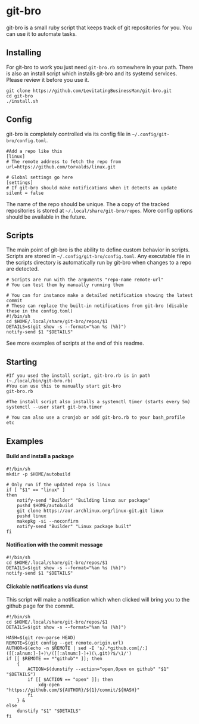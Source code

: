 # git-bro
git-bro is a small ruby script that keeps track of git repositories for you. You can use it to automate tasks.

## Installing
For git-bro to work you just need `git-bro.rb` somewhere in your path.
There is also an install script which installs git-bro and its systemd services. Please review it before you use it.
```SH
git clone https://github.com/LevitatingBusinessMan/git-bro.git
cd git-bro
./install.sh
```

## Config
git-bro is completely controlled via its config file in `~/.config/git-bro/config.toml`. 
```SH
#Add a repo like this
[linux]
# The remote address to fetch the repo from
url=https://github.com/torvalds/linux.git

# Global settings go here
[settings]
# If git-bro should make notifications when it detects an update
silent = false
```
The name of the repo should be unique. The a copy of the tracked repositories is stored at `~/.local/share/git-bro/repos`. More config options should be available in the future.

## Scripts
The main point of git-bro is the ability to define custom behavior in scripts. Scripts are stored in `~/.config/git-bro/config.toml`. Any executable file in the scripts directory is automatically run by git-bro when changes to a repo are detected.
```SH
# Scripts are run with the arguments "repo-name remote-url"
# You can test them by manually running them

# You can for instance make a detailed notification showing the latest commit
# These can replace the built-in notifications from git-bro (disable these in the config.toml)
#!/bin/sh
cd $HOME/.local/share/git-bro/repos/$1
DETAILS=$(git show -s --format="%an %s (%h)")
notify-send $1 "$DETAILS"
```
See more examples of scripts at the end of this readme.

## Starting
```SH
#If you used the install script, git-bro.rb is in path (~./local/bin/git-bro.rb)
#You can use this to manually start git-bro
git-bro.rb

#The install script also installs a systemctl timer (starts every 5m)
systemctl --user start git-bro.timer

# You can also use a cronjob or add git-bro.rb to your bash_profile etc
```

## Examples
#### Build and install a package
```SH
#!/bin/sh
mkdir -p $HOME/autobuild

# Only run if the updated repo is linux
if [ "$1" == "linux" ]
then
	notify-send "Builder" "Building linux aur package"
	pushd $HOME/autobuild
	git clone https://aur.archlinux.org/linux-git.git linux
	pushd linux
	makepkg -si --noconfirm
	notify-send "Builder" "Linux package built"
fi
```
#### Notification with the commit message
```SH
#!/bin/sh
cd $HOME/.local/share/git-bro/repos/$1
DETAILS=$(git show -s --format="%an %s (%h)")
notify-send $1 "$DETAILS"
```
#### Clickable notifications via dunst
This script will make a notification which when clicked will bring you to the github page for the commit.
```SH
#!/bin/sh
cd $HOME/.local/share/git-bro/repos/$1
DETAILS=$(git show -s --format="%an %s (%h)")

HASH=$(git rev-parse HEAD)
REMOTE=$(git config --get remote.origin.url)
AUTHOR=$(echo -n $REMOTE | sed -E 's/.*github.com[/:]([[:alnum:]-]+)\/([[:alnum:]-]+)(\.git)?$/\1/')
if [[ $REMOTE == *"github"* ]]; then
	{
		ACTION=$(dunstify --action="open,Open on github" "$1" "$DETAILS")
		if [[ $ACTION == "open" ]]; then
			xdg-open "https://github.com/${AUTHOR}/${1}/commit/${HASH}"
		fi
	} &
else
	dunstify "$1" "$DETAILS"
fi
```
